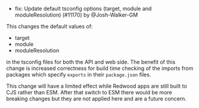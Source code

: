 - fix: Update default tsconfig options (target, module and moduleResolution) (#11170) by @Josh-Walker-GM

This changes the default values of:
 - target
 - module
 - moduleResolution

in the tsconfig files for both the API and web side. The benefit of this change is increased correctness for build time checking of the imports from packages which specify `exports` in their `package.json` files.

This change will have a limited effect while Redwood apps are still built to CJS rather than ESM. After that switch to ESM there would be more breaking changes but they are not applied here and are a future concern.

